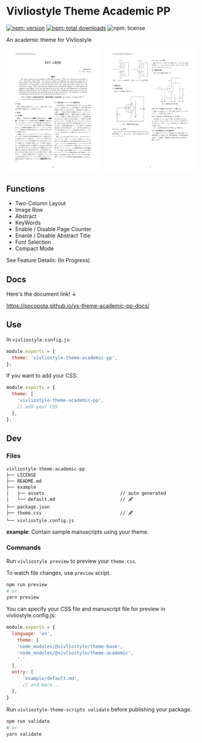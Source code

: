 # Vivliostyle Theme Academic PP

[![npm: version](https://flat.badgen.net/npm/v/vivliostyle-theme-academic-pp)](https://npmjs.com/package/vivliostyle-theme-academic-pp)
[![npm: total downloads](https://flat.badgen.net/npm/dt/vivliostyle-theme-academic-pp)](https://npmjs.com/package/vivliostyle-theme-academic-pp)
![npm: license](https://flat.badgen.net/npm/license/vivliostyle-theme-academic-pp)

An academic theme for Vivliostyle

<div style="display:flex; justify-content: space-between;">
  <img src="./example/assets/sample1.jpg" width="49%">
  <img src="./example/assets/sample2.jpg" width="49%">
</div>

## Functions

- Two-Column Layout
- Image Row
- Abstract
- KeyWords
- Enable / Disable Page Counter
- Enanle / Disable Abstract Title
- Font Selection
- Compact Mode

See Feature Details: (In Progress)

## Docs

Here's the document link! ↓

https://pocopota.github.io/vs-theme-academic-pp-docs/

## Use

In `vivliostyle.config.js`:

```js
module.exports = {
  theme: 'vivliostyle-theme-academic-pp',
};
```

If you want to add your CSS:

```js
module.exports = {
  theme: [
    'vivliostyle-theme-academic-pp',
    // add your CSS 
  ],
};
```

## Dev

### Files

```
vivliostyle-theme-academic-pp
├── LICENSE
├── README.md
├── example
│   ├── assets                            // auto generated
│   └── default.md                        // 🖋
├── package.json
├── theme.css                             // 🖋
└── vivliostyle.config.js
```

**example**: Contain sample manuscripts using your theme.

### Commands

Run `vivliostyle preview` to preview your `theme.css`.

To watch file changes, use `preview` script.

```bash
npm run preview
# or
yarn preview
```

You can specify your CSS file and manuscript file for preview in vivliostyle.config.js:

```js
module.exports = {
  language: 'en',
    theme: [
    'node_modules/@vivliostyle/theme-base',
    'node_modules/@vivliostyle/theme-academic',
    '.'
  ],
  entry: [
      'example/default.md',
      // and more...
  ],
}
```

Run `vivliostyle-theme-scripts validate` before publishing your package.

```bash
npm run validate
# or
yarn validate
```
